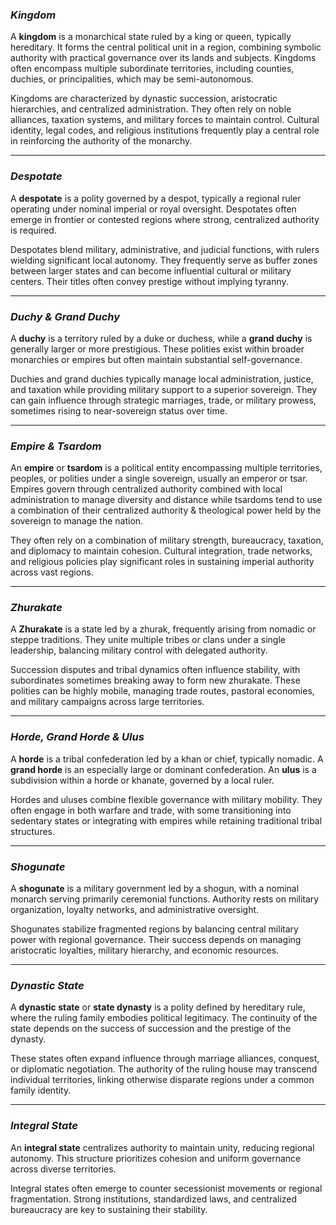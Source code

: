 ### *Kingdom*
A **kingdom** is a monarchical state ruled by a king or queen, typically hereditary. It forms the central political unit in a region, combining symbolic authority with practical governance over its lands and subjects. Kingdoms often encompass multiple subordinate territories, including counties, duchies, or principalities, which may be semi-autonomous.

Kingdoms are characterized by dynastic succession, aristocratic hierarchies, and centralized administration. They often rely on noble alliances, taxation systems, and military forces to maintain control. Cultural identity, legal codes, and religious institutions frequently play a central role in reinforcing the authority of the monarchy.

---
### *Despotate*
A **despotate** is a polity governed by a despot, typically a regional ruler operating under nominal imperial or royal oversight. Despotates often emerge in frontier or contested regions where strong, centralized authority is required.

Despotates blend military, administrative, and judicial functions, with rulers wielding significant local autonomy. They frequently serve as buffer zones between larger states and can become influential cultural or military centers. Their titles often convey prestige without implying tyranny.

---
### *Duchy & Grand Duchy*
A **duchy** is a territory ruled by a duke or duchess, while a **grand duchy** is generally larger or more prestigious. These polities exist within broader monarchies or empires but often maintain substantial self-governance.

Duchies and grand duchies typically manage local administration, justice, and taxation while providing military support to a superior sovereign. They can gain influence through strategic marriages, trade, or military prowess, sometimes rising to near-sovereign status over time.

---
### *Empire & Tsardom*
An **empire** or **tsardom** is a political entity encompassing multiple territories, peoples, or polities under a single sovereign, usually an emperor or tsar. Empires govern through centralized authority combined with local administration to manage diversity and distance while tsardoms tend to use a combination of their centralized authority & theological power held by the sovereign to manage the nation.

They often rely on a combination of military strength, bureaucracy, taxation, and diplomacy to maintain cohesion. Cultural integration, trade networks, and religious policies play significant roles in sustaining imperial authority across vast regions.

---
### *Zhurakate*
A **Zhurakate** is a state led by a zhurak, frequently arising from nomadic or steppe traditions. They unite multiple tribes or clans under a single leadership, balancing military control with delegated authority.

Succession disputes and tribal dynamics often influence stability, with subordinates sometimes breaking away to form new zhurakate. These polities can be highly mobile, managing trade routes, pastoral economies, and military campaigns across large territories.

---
### *Horde, Grand Horde & Ulus*
A **horde** is a tribal confederation led by a khan or chief, typically nomadic. A **grand horde** is an especially large or dominant confederation. An **ulus** is a subdivision within a horde or khanate, governed by a local ruler.

Hordes and uluses combine flexible governance with military mobility. They often engage in both warfare and trade, with some transitioning into sedentary states or integrating with empires while retaining traditional tribal structures.

---
### *Shogunate*
A **shogunate** is a military government led by a shogun, with a nominal monarch serving primarily ceremonial functions. Authority rests on military organization, loyalty networks, and administrative oversight.

Shogunates stabilize fragmented regions by balancing central military power with regional governance. Their success depends on managing aristocratic loyalties, military hierarchy, and economic resources.

---
### *Dynastic State*
A **dynastic state** or **state dynasty** is a polity defined by hereditary rule, where the ruling family embodies political legitimacy. The continuity of the state depends on the success of succession and the prestige of the dynasty.

These states often expand influence through marriage alliances, conquest, or diplomatic negotiation. The authority of the ruling house may transcend individual territories, linking otherwise disparate regions under a common family identity.

---
### *Integral State*
An **integral state** centralizes authority to maintain unity, reducing regional autonomy. This structure prioritizes cohesion and uniform governance across diverse territories.

Integral states often emerge to counter secessionist movements or regional fragmentation. Strong institutions, standardized laws, and centralized bureaucracy are key to sustaining their stability.